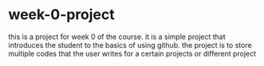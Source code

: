 # week-0-project 
 this is a project for week 0 of the course. it is a simple project that introduces the student
 to the basics of using github. the project is to store multiple codes  that the user writes for a certain projects or different project